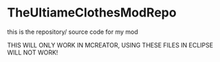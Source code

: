 # TheUltiameClothesModRepo
this is the repository/ source code for my mod

THIS WILL ONLY WORK IN MCREATOR, USING THESE FILES IN ECLIPSE WILL NOT WORK!

